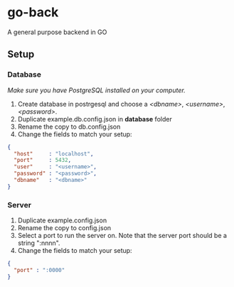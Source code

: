 # go-back
A general purpose backend in GO

## Setup

### Database
*Make sure you have PostgreSQL installed on your computer.*
1. Create database in postrgesql and choose a *\<dbname\>*, *\<username\>*, *\<password\>*.
2. Duplicate example.db.config.json in **database** folder
3. Rename the copy to db.config.json
4. Change the fields to match your setup:
```JSON
{
  "host"     : "localhost",
  "port"     : 5432,
  "user"     : "<username>",
  "password" : "<password>",
  "dbname"   : "<dbname>"
}
```
 
### Server
1. Duplicate example.config.json
2. Rename the copy to config.json
3. Select a port to run the server on. Note that the server port should be a string ":nnnn".
4. Change the fields to match your setup:
```JSON
{
  "port" : ":0000"
}
```
